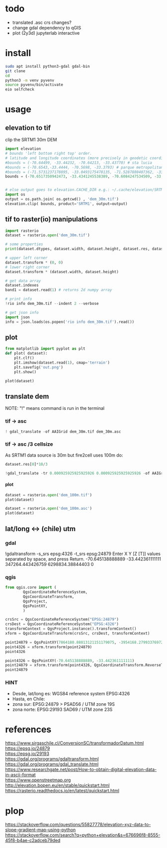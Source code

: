 <!-- #region -->
# todo
- translated .asc crs changes?
- change gdal dependency to qGIS
- plot (2y3d) jupyterlab interactive

# install

```bash
sudo apt install python3-gdal gdal-bin
git clone
cd
python3 -m venv pyvenv
source pyvenv/bin/activate
eio selfcheck
```
<!-- #endregion -->

# usage
## elevation to tif
clip the SRTM1 30m DEM

```python
import elevation
# bounds 'left bottom right top' order.
# latitude and longitude coordinates (more precisely in geodetic coordinates in the WGS84 reference system EPSG:4326)
#bounds = (-70.64499, -33.44232, -70.64213, -33.43770) # sta lucia
#bounds = (-70.6543,-33.4444, -70.5698, -33.3793) # parque metropolitano
#bounds = (-71.5731237178895, -33.0493175478135, -71.5287880407362, -33.0258435387726) # incendion vina del mar
bounds = (-70.6517350942473, -33.4341245538389, -70.6084247534509, -33.4112941796125)


# else output goes to elevation.CACHE_DIR e.g.: ~/.cache/elevation/SRTM1/out.tif
import os
output = os.path.join( os.getcwd() , 'dem_30m.tif')
elevation.clip( bounds, product='SRTM1', output=output)
```

## tif to raster(io) manipulations

```python
import rasterio
dataset = rasterio.open('dem_30m.tif')

# some properties
print(dataset.dtypes, dataset.width, dataset.height, dataset.res, dataset.bounds, dataset.crs)

# upper left corner
dataset.transform * (0, 0) 
# lower right corner
dataset.transform * (dataset.width, dataset.height)

# get data array
dataset.indexes
band1 = dataset.read(1) # returns 2d numpy array
```

```python
# print info
!rio info dem_30m.tif --indent 2 --verbose
```

```python
# get json info
import json
info = json.loads(os.popen('rio info dem_30m.tif').read())
```

## plot

```python
from matplotlib import pyplot as plt
def plot( dataset):
    plt.clf()
    plt.imshow(dataset.read(1), cmap='terrain')
    plt.savefig('out.png')
    plt.show()
```

```python
plot(dataset)
```

## translate dem
NOTE: "!" means command is run in the terminal  
### tif -> asc

```python
! gdal_translate -of AAIGrid dem_30m.tif dem_30m.asc
```

### tif -> asc /3 cellsize
As SRTM1 data source is 30m but fire2cell uses 100m do:

```python
dataset.res[0]*10/3
```

```python
!gdal_translate -tr 0.000925925925925926 0.000925925925925926 -of AAIGrid dem_30m.tif dem_100m.tif
```

#### plot

```python
dataset = rasterio.open('dem_100m.tif')
plot(dataset)
```

```python
dataset = rasterio.open('dem_100m.asc')
plot(dataset)
```

## lat/long <-> (chile) utm
### gdal

<!-- #raw -->
!gdaltransform -s_srs epsg:4326 -t_srs epsg:24879
Enter X Y [Z [T]] values separated by space, and press Return.
-70.645138888889 -33.442361111111
347264.443426759 6298834.38844403 0
<!-- #endraw -->

### qgis

```python
from qgis.core import (
        QgsCoordinateReferenceSystem,
        QgsCoordinateTransform,
        QgsProject,
        QgsPointXY,
        )
```

```python
crsSrc = QgsCoordinateReferenceSystem("EPSG:24879")
crsDest = QgsCoordinateReferenceSystem("EPSG:4326")
transformContext = QgsProject.instance().transformContext()
xform = QgsCoordinateTransform(crsSrc, crsDest, transformContext)
```

```python
point24879 = QgsPointXY(7864180.88813121151179075, -3954168.27993376972153783)
point4326 = xform.transform(point24879)
point4326
```

```python
point4326 = QgsPointXY(-70.645138888889, -33.442361111111)
point24879 = xform.transform(point4326, QgsCoordinateTransform.ReverseTransform)
point24879
```

### HINT
- Desde, lat/long es: WGS84 reference system EPSG:4326
- Hasta, en Chile:
 - zona sur: EPSG:24879 > PSAD56 / UTM zone 19S
 - zona norte: EPSG:29193 SAD69 / UTM zone 23S


# references
https://www.sirgaschile.cl/ConversionSC/transformadorDatum.html  
https://epsg.io/24879  
https://epsg.io/29193  
https://gdal.org/programs/gdaltransform.html  
https://gdal.org/programs/gdal_translate.html  
https://www.researchgate.net/post/How-to-obtain-digital-elevation-data-in-ascii-format  
https://www.openstreetmap.org  
http://elevation.bopen.eu/en/stable/quickstart.html  
https://rasterio.readthedocs.io/en/latest/quickstart.html  

# plop
https://stackoverflow.com/questions/55827778/elevation-xyz-data-to-slope-gradient-map-using-python  
https://stackoverflow.com/search?q=python+elevation&s=676696f8-8555-45f8-b4ae-c2adceb79ded  
